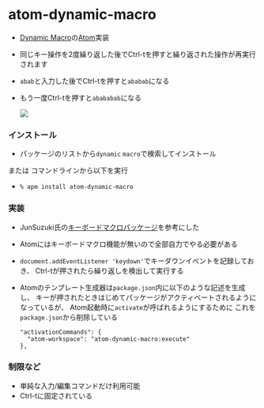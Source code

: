 # atom-dynamic-macro

* [Dynamic Macro](https://github.com/masui/DynamicMacro)の[Atom](https://atom.io/)実装
* 同じキー操作を2度繰り返した後でCtrl-tを押すと繰り返された操作が再実行されます
 * ```abab```と入力した後でCtrl-tを押すと```ababab```になる
 * もう一度Ctrl-tを押すと```abababab```になる
 
   ![](https://gyazo.com/04b3f820957f08a821ecc8dd220fdc61.gif)
    
### インストール

* パッケージのリストから```dynamic``` ```macro```で検索してインストール

または
コマンドラインから以下を実行

* ```% apm install atom-dynamic-macro```

### 実装

* JunSuzuki氏の[キーボードマクロパッケージ](http://qiita.com/JunSuzukiJapan/items/692dc5390ec545178e7d)を参考にした
* Atomにはキーボードマクロ機能が無いので全部自力でやる必要がある
* ```document.addEventListener 'keydown'```でキーダウンイベントを記録しておき、
Ctrl-tが押されたら繰り返しを検出して実行する
* Atomのテンプレート生成器は```package.json```内に以下のような記述を生成し、
キーが押されたときはじめてパッケージがアクティベートされるようになっているが、
Atom起動時に```activate```が呼ばれるようにするために
これを```package.json```から削除している

    ```
    "activationCommands": {
      "atom-workspace": "atom-dynamic-macro:execute"
    },
    ```

### 制限など

* 単純な入力/編集コマンドだけ利用可能
* Ctrl-tに固定されている
